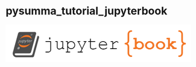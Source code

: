 # pysumma_tutorial_jupyterbook
[![Website](https://github.com/DavidChoi76/pysumma-tutorial/blob/master/docs/logo.png)](https://pysumma.tk/intro.html)
